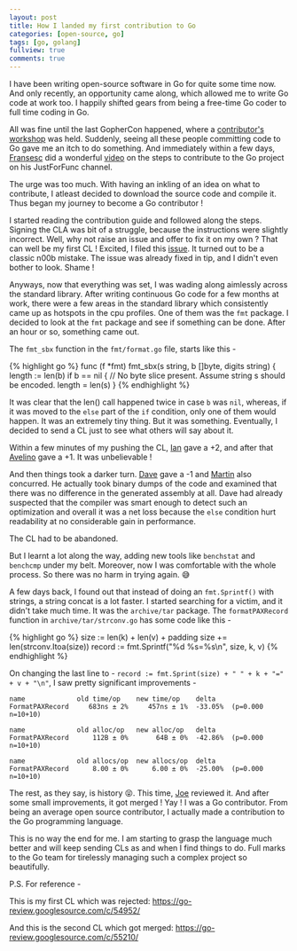 ```yaml
---
layout: post
title: How I landed my first contribution to Go
categories: [open-source, go]
tags: [go, golang]
fullview: true
comments: true
---
```


I have been writing open-source software in Go for quite some time now. And only recently, an opportunity came along, which allowed me to write Go code at work too. I happily shifted gears from being a free-time Go coder to full time coding in Go.

All was fine until the last GopherCon happened, where a [contributor's workshop](https://blog.golang.org/contributor-workshop) was held. Suddenly, seeing all these people committing code to Go gave me an itch to do something. And immediately within a few days, [Fransesc](https://github.com/campoy) did a wonderful [video](https://www.youtube.com/watch?v=DjZMKKfNVMc) on the steps to contribute to the Go project on his JustForFunc channel.

The urge was too much. With having an inkling of an idea on what to contribute, I atleast decided to download the source code and compile it. Thus began my journey to become a Go contributor !

I started reading the contribution guide and followed along the steps. Signing the CLA was bit of a struggle, because the instructions were slightly incorrect. Well, why not raise an issue and offer to fix it on my own ? That can well be my first CL ! Excited, I filed this [issue](https://github.com/golang/go/issues/21377). It turned out to be a classic n00b mistake. The issue was already fixed in tip, and I didn't even bother to look. Shame !

Anyways, now that everything was set, I was wading along aimlessly across the standard library. After writing continuous Go code for a few months at work, there were a few areas in the standard library which consistently came up as hotspots in the cpu profiles. One of them was the `fmt` package. I decided to look at the `fmt` package and see if something can be done. After an hour or so, something came out.

The `fmt_sbx` function in the `fmt/format.go` file, starts like this -

{% highlight go %}
func (f *fmt) fmt_sbx(s string, b []byte, digits string) {
	length := len(b)
	if b == nil {
		// No byte slice present. Assume string s should be encoded.
		length = len(s)
	}
{% endhighlight %}

It was clear that the len() call happened twice in case `b` was `nil`, whereas, if it was moved to the `else` part of the `if` condition, only one of them would happen. It was an extremely tiny thing. But it was something. Eventually, I decided to send a CL just to see what others will say about it.

Within a few minutes of my pushing the CL, [Ian](https://github.com/ianlancetaylor) gave a +2, and after that [Avelino](https://github.com/avelino) gave a +1. It was unbelievable !

And then things took a darker turn. [Dave](https://github.com/davecheney) gave a -1 and [Martin](https://github.com/martisch) also concurred. He actually took binary dumps of the code and examined that there was no difference in the generated assembly at all. Dave had already suspected that the compiler was smart enough to detect such an optimization and overall it was a net loss because the `else` condition hurt readability at no considerable gain in performance.

The CL had to be abandoned.

But I learnt a lot along the way, adding new tools like `benchstat` and `benchcmp` under my belt. Moreover, now I was comfortable with the whole process. So there was no harm in trying again. :sweat_smile:

A few days back, I found out that instead of doing an `fmt.Sprintf()` with strings, a string concat is a lot faster. I started searching for a victim, and it didn't take much time. It was the `archive/tar` package. The `formatPAXRecord` function in `archive/tar/strconv.go` has some code like this -

{% highlight go %}
size := len(k) + len(v) + padding
size += len(strconv.Itoa(size))
record := fmt.Sprintf("%d %s=%s\n", size, k, v)
{% endhighlight %}

On changing the last line to - `record := fmt.Sprint(size) + " " + k + "=" + v + "\n"`, I saw pretty significant improvements -

```
name             old time/op    new time/op    delta
FormatPAXRecord     683ns ± 2%     457ns ± 1%  -33.05%  (p=0.000 n=10+10)

name             old alloc/op   new alloc/op   delta
FormatPAXRecord      112B ± 0%       64B ± 0%  -42.86%  (p=0.000 n=10+10)

name             old allocs/op  new allocs/op  delta
FormatPAXRecord      8.00 ± 0%      6.00 ± 0%  -25.00%  (p=0.000 n=10+10)
```

The rest, as they say, is history :stuck_out_tongue_closed_eyes:. This time, [Joe](https://github.com/dsnet) reviewed it. And after some small improvements, it got merged ! Yay ! I was a Go contributor. From being an average open source contributor, I actually made a contribution to the Go programming language.

This is no way the end for me. I am starting to grasp the language much better and will keep sending CLs as and when I find things to do. Full marks to the Go team for tirelessly managing such a complex project so beautifully.

P.S. For reference -

This is my first CL which was rejected: https://go-review.googlesource.com/c/54952/

And this is the second CL which got merged: https://go-review.googlesource.com/c/55210/

